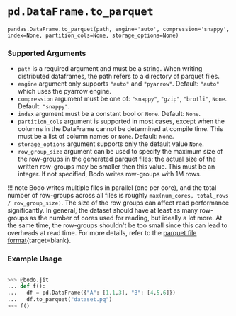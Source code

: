 # `pd.DataFrame.to_parquet`

`pandas.DataFrame.to_parquet(path, engine='auto', compression='snappy', index=None, partition_cols=None, storage_options=None)`

### Supported Arguments

- `path` is a required argument and must be a string. When writing distributed dataframes, the path refers to a directory of parquet files.
- `engine` argument only supports `"auto"` and `"pyarrow"`. Default: `"auto"` which uses the pyarrow engine.
- `compression` argument must be one of: `"snappy"`, `"gzip"`, `"brotli"`, `None`. Default: `"snappy"`.
- `index` argument must be a constant bool or `None`. Default: `None`.
- `partition_cols` argument is supported in most cases, except when the columns in the DataFrame cannot be determined at compile time. This must be a list of column names or `None`. Default: `None`.
- `storage_options` argument supports only the default value `None`.
- `row_group_size` argument can be used to specify the maximum size of the row-groups in the generated parquet files; the actual size of the written row-groups may be smaller then this value. This must be an integer. If not specified, Bodo writes row-groups with 1M rows.

!!! note
Bodo writes multiple files in parallel (one per core), and the total number of row-groups across all files is roughly `max(num_cores, total_rows / row_group_size)`.
The size of the row groups can affect read performance significantly. In general, the dataset should have at least as many row-groups as the number of cores used for reading, but ideally a lot more.
At the same time, the row-groups shouldn't be too small since this can lead to overheads at read time.
For more details, refer to the [parquet file format](https://parquet.apache.org/docs/concepts/){target=blank}.

### Example Usage

```py

>>> @bodo.jit
... def f():
...   df = pd.DataFrame({"A": [1,1,3], "B": [4,5,6]})
...   df.to_parquet("dataset.pq")
>>> f()
```
